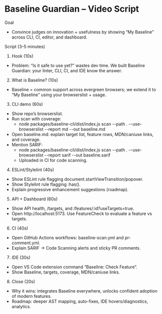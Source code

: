 # Baseline Guardian – Video Script

Goal
- Convince judges on innovation + usefulness by showing “My Baseline” across CLI, CI, editor, and dashboard.

Script (3–5 minutes)
1) Hook (10s)
- Problem: “Is it safe to use yet?” wastes dev time. We built Baseline Guardian: your linter, CLI, CI, and IDE know the answer.

2) What is Baseline? (10s)
- Baseline = common support across evergreen browsers; we extend it to “My Baseline” using your browserslist + usage.

3) CLI demo (60s)
- Show repo’s browserslist.
- Run scan with coverage:
  - node packages/baseline-cli/dist/index.js scan --path . --use-browserslist --report md --out baseline.md
- Open baseline.md: explain target list, feature rows, MDN/caniuse links, and coverage.
- Mention SARIF:
  - node packages/baseline-cli/dist/index.js scan --path . --use-browserslist --report sarif --out baseline.sarif
  - Uploaded in CI for code scanning.

4) ESLint/Stylelint (40s)
- Show ESLint rule flagging document.startViewTransition/popover.
- Show Stylelint rule flagging :has().
- Explain progressive enhancement suggestions (roadmap).

5) API + Dashboard (60s)
- Show API health, /targets, and /features/:id?useTargets=true.
- Open http://localhost:5173. Use FeatureCheck to evaluate a feature vs targets.

6) CI (40s)
- Open GitHub Actions workflows: baseline-scan.yml and pr-comment.yml.
- Explain SARIF -> Code Scanning alerts and sticky PR comments.

7) IDE (30s)
- Open VS Code extension command “Baseline: Check Feature”.
- Show Baseline, targets, coverage, MDN/caniuse links.

8) Close (20s)
- Why it wins: integrates Baseline everywhere, unlocks confident adoption of modern features.
- Roadmap: deeper AST mapping, auto-fixes, IDE hovers/diagnostics, analytics.
